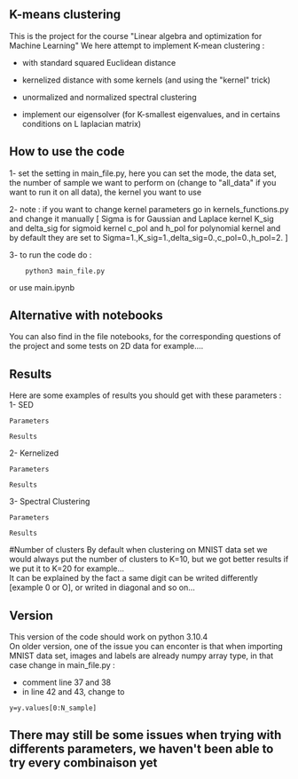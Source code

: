 ## K-means clustering

This is the project for the course "Linear algebra and optimization for Machine Learning"
We here attempt to implement K-mean clustering :
 - with standard squared Euclidean distance
 - kernelized distance with some kernels (and using the "kernel" trick)  

  
 - unormalized and normalized spectral clustering
 - implement our eigensolver (for K-smallest eigenvalues, and in certains conditions on L laplacian matrix)

## How to use the code
1- set the setting in main_file.py, here you can set the mode, the data set, the number of sample we want to perform on (change to "all_data" if you want to run it on all data), the kernel you want to use

2- note : if you want to change kernel parameters go in kernels_functions.py and change it manually
[       Sigma is for Gaussian and Laplace kernel
         K_sig and delta_sig for sigmoid kernel
         c_pol and h_pol for polynomial kernel
         and by default they are set to 
         Sigma=1.,K_sig=1.,delta_sig=0.,c_pol=0.,h_pol=2.  ]

3- to run the code do :
```shell script
    python3 main_file.py
```
or use main.ipynb

## Alternative with notebooks
You can also find in the file notebooks, for the corresponding questions of the project and some tests on 2D data for example....


## Results
Here are some examples of results you should get with these parameters :
1- SED 
```
Parameters
```
```
Results
```
2- Kernelized
```
Parameters
```
```
Results
```
3- Spectral Clustering
```
Parameters
```
```
Results
```
#Number of clusters 
By default when clustering on MNIST data set we would always put the number of clusters to K=10, but we got better results if we put it to K=20 for example...  
It can be explained by the fact a same digit can be writed differently [example 0 or O], or writed in diagonal and so on...


## Version
This version of the code should work on python 3.10.4  
On older version, one of the issue you can enconter is that when importing MNIST data set, images and labels are already numpy array type, in that case change in main_file.py :
- comment line 37 and 38
- in line 42 and 43, change to 
```X=X.values[0:N_sample]
y=y.values[0:N_sample]  
```

## There may still be some issues when trying with differents parameters, we haven't been able to try every combinaison yet
